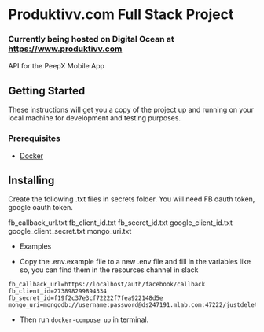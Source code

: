 # Produktivv.com Full Stack Project

### Currently being hosted on Digital Ocean at https://www.produktivv.com

API for the PeepX Mobile App

## Getting Started

These instructions will get you a copy of the project up and running on your local machine for development and testing purposes.

### Prerequisites

* [Docker](https://www.docker.com/)

## Installing

Create the following .txt files in secrets folder. You will need FB oauth token, google oauth token.

fb_callback_url.txt
fb_client_id.txt
fb_secret_id.txt
google_client_id.txt
google_client_secret.txt
mongo_uri.txt

* Examples

* Copy the .env.example file to a new .env file and fill in the variables like so, you can find them in the resources channel in slack

```
fb_callback_url=https://localhost/auth/facebook/callback
fb_client_id=273898299894334
fb_secret_id=f19f2c37e3cf72222f7fea922148d5e
mongo_uri=mongodb://username:password@ds247191.mlab.com:47222/justdelete2
```

* Then run `docker-compose up` in terminal.
